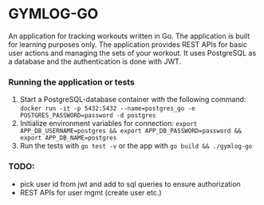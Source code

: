 # GYMLOG-GO
An application for tracking workouts written in Go. The application is built for learning purposes only. The application provides REST APIs for basic user actions and managing the sets of your workout. It uses PostgreSQL as a database and the authentication is done with JWT.

### Running the application or tests
1. Start a PostgreSQL-database container with the following command: ```docker run -it -p 5432:5432 --name=postgres_go -e POSTGRES_PASSWORD=password -d postgres```
2. Initialize environment variables for connection: ```export APP_DB_USERNAME=postgres && export APP_DB_PASSWORD=password && export APP_DB_NAME=postgres```
3. Run the tests with ```go test -v``` or the app with ```go build && ./gymlog-go```

### TODO:
- pick user id from jwt and add to sql queries to ensure authorization
- REST APIs for user mgmt (create user etc.)
